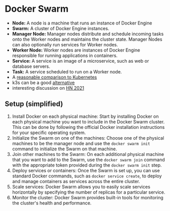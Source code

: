 # Docker Swarm

- **Node:** A node is a machine that runs an instance of Docker Engine
- **Swarm:** A cluster of Docker Engine instances.
- **Manager Node:** Manager nodes distribute and schedule incoming tasks onto the Worker nodes and maintains the cluster state. Manager Nodes can also optionally run services for Worker nodes.
- **Worker Node:** Worker nodes are instances of Docker Engine responsible for running applications in containers.
- **Service:** A service is an image of a microservice, such as web or database servers.
- **Task:** A service scheduled to run on a Worker node.
- A [reasonable comparison to Kubernetes](https://www.suse.com/c/rancher_blog/kubernetes-vs-docker-swarm-comparison-of-two-container-orchestration-tools/)
- k3s can be a good [alternative](https://traefik.io/glossary/k3s-explained/)
- interesting discussion on [HN 2021](https://news.ycombinator.com/item?id=29448182)

## Setup (simplified)

1. Install Docker on each physical machine: Start by installing Docker on each physical machine you want to include in the Docker Swarm cluster. This can be done by following the official Docker installation instructions for your specific operating system.
2. Initialize the Swarm on one of the machines: Choose one of the physical machines to be the manager node and use the `docker swarm init` command to initialize the Swarm on that machine.
3. Join other machines to the Swarm: On each additional physical machine that you want to add to the Swarm, use the `docker swarm join` command with the appropriate token provided during the `docker swarm init` step.
4. Deploy services or containers: Once the Swarm is set up, you can use standard Docker commands, such as `docker service create`, to deploy and manage containers as services across the entire cluster.
5. Scale services: Docker Swarm allows you to easily scale services horizontally by specifying the number of replicas for a particular service.
6. Monitor the cluster: Docker Swarm provides built-in tools for monitoring the cluster's health and performance.
